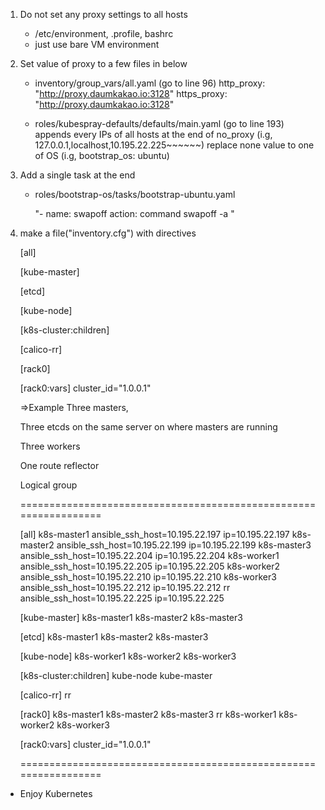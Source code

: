 1. Do not set any proxy settings to all hosts
   - /etc/environment, .profile, bashrc
   - just use bare VM environment

2. Set value of proxy to a few files in below
   - inventory/group_vars/all.yaml (go to line 96)
     http_proxy: "http://proxy.daumkakao.io:3128"
     https_proxy: "http://proxy.daumkakao.io:3128"
     
   - roles/kubespray-defaults/defaults/main.yaml (go to line 193)
     appends every IPs of all hosts at the end of no_proxy
     (i.g, 127.0.0.1,localhost,10.195.22.225~~~~~~)
     replace none value to one of OS (i.g, bootstrap_os: ubuntu)

3. Add a single task at the end
   - roles/bootstrap-os/tasks/bootstrap-ubuntu.yaml
     
     "- name: swapoff
        action: command swapoff -a "

4. make a file("inventory.cfg") with directives

    [all]
    
    [kube-master]
    
    [etcd]
    
    [kube-node]
    
    [k8s-cluster:children]
    
    [calico-rr]
    
    [rack0]
    
    [rack0:vars]
    cluster_id="1.0.0.1"

    =>Example
    Three masters,
    
    Three etcds on the same server on where masters are running
    
    Three workers
    
    One route reflector
    
    Logical group
    
    
    =================================================================
    
    [all]
    k8s-master1 ansible_ssh_host=10.195.22.197 ip=10.195.22.197
    k8s-master2 ansible_ssh_host=10.195.22.199 ip=10.195.22.199
    k8s-master3 ansible_ssh_host=10.195.22.204 ip=10.195.22.204
    k8s-worker1 ansible_ssh_host=10.195.22.205 ip=10.195.22.205
    k8s-worker2 ansible_ssh_host=10.195.22.210 ip=10.195.22.210
    k8s-worker3 ansible_ssh_host=10.195.22.212 ip=10.195.22.212
    rr ansible_ssh_host=10.195.22.225 ip=10.195.22.225

    [kube-master]
    k8s-master1
    k8s-master2
    k8s-master3

    [etcd]
    k8s-master1
    k8s-master2
    k8s-master3

    [kube-node]
    k8s-worker1
    k8s-worker2
    k8s-worker3

    [k8s-cluster:children]
    kube-node
    kube-master

    [calico-rr]
    rr

    [rack0]
    k8s-master1
    k8s-master2
    k8s-master3
    rr
    k8s-worker1
    k8s-worker2
    k8s-worker3

    [rack0:vars]
    cluster_id="1.0.0.1"
    
    =================================================================

* Enjoy Kubernetes
